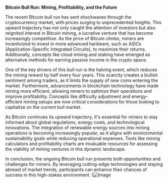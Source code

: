 **Bitcoin Bull Run: Mining, Profitability, and the Future**

The recent Bitcoin bull run has sent shockwaves through the cryptocurrency market, with prices surging to unprecedented heights. This upward trajectory has not only caught the attention of investors but also reignited interest in Bitcoin mining, a lucrative venture that has become increasingly competitive. As the price of Bitcoin climbs, miners are incentivized to invest in more advanced hardware, such as ASICs (Application-Specific Integrated Circuits), to maximize their returns. Additionally, concepts like cloud mining and staking have emerged as alternative methods for earning passive income in the crypto space.

One of the key drivers of this bull run is the halving event, which reduces the mining reward by half every four years. This scarcity creates a bullish sentiment among traders, as it limits the supply of new coins entering the market. Furthermore, advancements in blockchain technology have made mining more efficient, allowing miners to optimize their operations and improve profitability. Concepts like difficulty adjustment and energy-efficient mining setups are now critical considerations for those looking to capitalize on the current bull market.

As Bitcoin continues its upward trajectory, it's essential for miners to stay informed about global regulations, energy costs, and technological innovations. The integration of renewable energy sources into mining operations is becoming increasingly popular, as it aligns with environmental sustainability goals while reducing operational expenses. Tools like mining calculators and profitability charts are invaluable resources for assessing the viability of mining ventures in this dynamic landscape.

In conclusion, the ongoing Bitcoin bull run presents both opportunities and challenges for miners. By leveraging cutting-edge technologies and staying abreast of market trends, participants can enhance their chances of success in this high-stakes environment. !![Image](https://github.com/user-attachments/assets/b6e7b7a2-655e-4d44-8baa-20c566a3cb65)